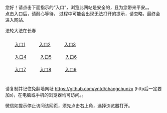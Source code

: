 您好！请点击下面指示的“入口”，浏览此网站是安全的，且为您带来平安。。 <br/>
点击入口后，请耐心等待， 过程中可能会出现无法打开的提示，请忽略，最终会进入网站. </br>

法轮大法在长春<br/>
<div style="padding:10px"><a style="margin:20px" target="_blank" href="https://d28s3nnscta7fc.cloudfront.net/2Qpsp?xgfehdin" id="ccLink1" rel="nofollow">入口1</a> <a target="_blank" style="margin:20px" href="https://d2vemfiirwsc1v.cloudfront.net/2Qpsp?pusmzcsw" id="ccLink2" rel="nofollow">入口2</a> <a style="margin:20px" target="_blank" href="https://d1y9mirci2369l.cloudfront.net/2Qpsp?irrwvmg" id="ccLink3" rel="nofollow">入口3</a></div>

<div style="padding:10px" ><a style="margin:20px" target="_blank" href="https://d28s3nnscta7fc.cloudfront.net/2Qpsp?xgfehdin" id="ccLink4" rel="nofollow">入口4</a> <a style="margin:20px" href="https://d2vemfiirwsc1v.cloudfront.net/2Qpsp?pusmzcsw" target="_blank" id="ccLink5" rel="nofollow">入口5</a> <a style="margin:20px" href="https://d1y9mirci2369l.cloudfront.net/2Qpsp?irrwvmg" target="_blank" id="ccLink6" rel="nofollow">入口6</a></div>

<div style="padding:10px"><a style="margin:20px" target="_blank" href="https://d28s3nnscta7fc.cloudfront.net/2Qpsp?xgfehdin" id="ccLink7" rel="nofollow">入口7</a> <a style="margin:20px" href="https://d2vemfiirwsc1v.cloudfront.net/2Qpsp?pusmzcsw" target="_blank" id="ccLink8" rel="nofollow">入口8</a> <a style="margin:20px" target="_blank" href="https://d1y9mirci2369l.cloudfront.net/2Qpsp?irrwvmg" id="ccLink9" rel="nofollow">入口9</a></div>

<br/>



请复制并记住免翻墙网址 https://github.com/yntd/changchunzx (http后一定要加s)，在电脑或手机的浏览器均可访问。。<br/>

微信如提示停止访问该网页，须先点击右上角，选择浏览器打开。
